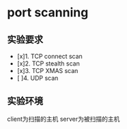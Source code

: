 # port scanning

## 实验要求

- [x]1. TCP connect scan
- [x]2. TCP stealth scan
- [x]3. TCP XMAS scan
- [ ]4. UDP scan

## 实验环境
client为扫描的主机
server为被扫描的主机
